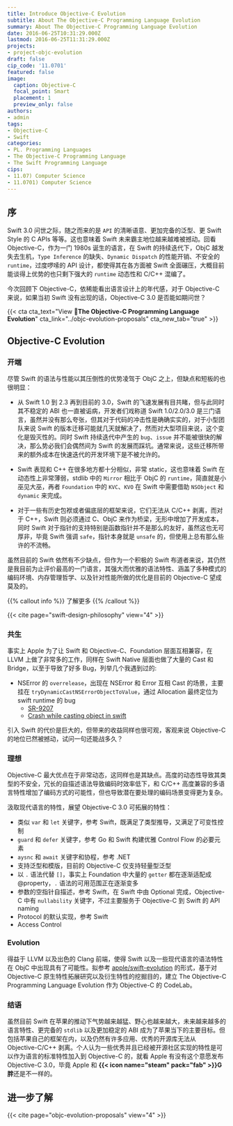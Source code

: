 ```yaml
---
title: Introduce Objective-C Evolution
subtitle: About The Objective-C Programming Language Evolution
summary: About The Objective-C Programming Language Evolution
date: 2016-06-25T10:31:29.000Z
lastmod: 2016-06-25T11:31:29.000Z
projects:
- project-objc-evolution
draft: false
cip_code: '11.0701'
featured: false
image:
  caption: Objective-C
  focal_point: Smart
  placement: 1
  preview_only: false
authors:
- admin
tags:
- Objective-C
- Swift
categories:
- PL. Programming Languages
- The Objective-C Programming Language
- The Swift Programming Language
cips:
- 11.07) Computer Science
- 11.0701) Computer Science
---
```


## 序

Swift 3.0 问世之际，随之而来的是 `API` 的清晰语意、更加完备的泛型、更 Swift Style 的 C APIs 等等。这也意味着 Swift 未来霸主地位越来越难被撼动。回看 Objective-C，作为一门 1980s 诞生的语言，在 Swift 的持续迭代下，ObjC 越发失去生机，`Type Inference` 的缺失、`Dynamic Dispatch` 的性能开销、不安全的 `runtime`，过度啰嗦的 API 设计，都使得其在各方面被 Swift 全面碾压，大概目前能谈得上优势的也只剩下强大的 `runtime` 动态性和 C/C++ 混编了。

今次回顾下 Objective-C，依稀能看出语言设计上的年代感，对于 Objective-C 来说，如果当初 Swift 没有出现的话，Objective-C 3.0 是否能如期问世？

{{< cta cta_text="View **The Objective-C Programming Language Evolution**" cta_link="../objc-evolution-proposals" cta_new_tab="true" >}}

## Objective-C Evolution

### 开端

尽管 Swift 的语法与性能以其压倒性的优势凌驾于 ObjC 之上，但缺点和短板的也很明显：

- 从 Swift 1.0 到 2.3 再到目前的 3.0，Swift 的飞速发展有目共睹，但与此同时其不稳定的 ABI 也一直被诟病，开发者们戏称道 Swift 1.0/2.0/3.0 是三门语言，虽然并没有那么夸张，但其对于代码的冲击性是确确实实的，对于小型团队来说 Swift 的版本迁移可能就几天就解决了，然而对大型项目来说，这个变化是毁灭性的。同时 Swift 持续迭代中产生的 `bug`、`issue` 并不能被很快的解决，那么势必我们会偶然间为 Swift 的发展而踩坑。通常来说，这些迁移所带来的额外成本在快速迭代的开发环境下是不被允许的。

- Swift 表现和 C++ 在很多地方都十分相似，非常 static，这也意味着 Swift 在动态性上非常薄弱，stdlib 中的 `Mirror` 相比于 ObjC 的 `runtime`，简直就是小巫见大巫，再者 `Foundation` 中的 `KVC`、`KVO` 在 Swift 中需要借助 `NSObject` 和 `dynamic` 来完成。

- 对于一些有历史包袱或者偏底层的框架来说，它们无法从 C/C++ 剥离，而对于 C++，Swift 则必须通过 C、ObjC 来作为桥梁，无形中增加了开发成本，同时 Swift 对于指针的支持特别是函数指针并不是那么的友好，虽然这也无可厚非，毕竟 Swift 强调 `safe`，指针本身就是 `unsafe` 的，但使用上总有那么些许的不流畅。

虽然目前的 Swift 依然有不少缺点，但作为一个积极的 Swift 布道者来说，其仍然是我目前为止评价最高的一门语言，其强大而优雅的语法特性、涵盖了多种模式的编码环境、内存管理哲学、以及针对性能所做的优化是目前的 Objective-C 望成莫及的。

{{% callout info %}} 了解更多 {{% /callout %}}

{{< cite page="swift-design-philosophy" view="4" >}} 


### 共生

事实上 Apple 为了让 Swift 和 Objective-C、Foundation 层面互相兼容，在 LLVM 上做了非常多的工作，同样在 Swift Native 层面也做了大量的 Cast 和 Bridge，以至于导致了好多 Bug，列举几个我遇到过的:

- NSError 的 `overrelease`，出现在 NSError 和 Error 互相 Cast 的场景，主要挂在 `tryDynamicCastNSErrorObjectToValue`，通过 Allocation 最终定位为 swift runtime 的 bug
    - [SR-9207](https://bugs.swift.org/browse/SR-9207)
    - [Crash while casting object in swift](https://stackoverflow.com/questions/62410980/crash-while-casting-object-in-swift)

引入 Swift 的代价是巨大的，但带来的收益同样也很可观，客观来说 Objective-C 的地位已然被撼动，试问一句还能战多久？


### 理想

Objective-C 最大优点在于非常动态，这同样也是其缺点。高度的动态性导致其类型的不安全，冗长的自描述语法导致编码时效率低下，和 C/C++ 高度兼容的多语言特性增加了编码方式的可能性，但也导致潜在要处理的编码场景变得更为复杂。

汲取现代语言的特性，展望 Objective-C 3.0 可拓展的特性： 

- 类似 `var` 和 `let` 关键字，参考 Swift，既满足了类型推导，又满足了可变性控制
- `guard` 和 `defer` 关键字，参考 Go 和 Swift  构建优雅 Control Flow 的必要元素
- `aysnc` 和 `await` 关键字和协程，参考 .NET
- 支持泛型和模版，目前的 Objective-C 仅支持轻量型泛型
- 以 `.` 语法代替 `[]`，事实上 Foundation 中大量的 `getter` 都在逐渐适配成 @property，`.` 语法的可用范围正在逐渐变多
- 参数的空指针自描述，参考 Swift，在 Swift 中由 Optional 完成，Objective-C 中有 `nullability` 关键字，不过主要服务于 Objective-C 到 Swift 的 API naming
- Protocol 的默认实现，参考 Swift
- Access Control

### Evolution

得益于 LLVM 以及出色的 Clang 前端，使得 Swift 以及一些现代语言的语法特性在 ObjC 中出现具有了可能性。拟参考 [apple/swift-evolution](https://github.com/apple/swift-evolution) 的形式，基于对 Objective-C 原生特性拓展研究以及衍生特性的挖掘目的，建立 The Objective-C Programming Language Evolution 作为 Objective-C 的 CodeLab。


### 结语

虽然目前 Swift 在苹果的推动下气势越来越猛、野心也越来越大，未来越来越多的语言特性、更完备的 `stdlib` 以及更加稳定的 ABI 成为了苹果当下的主要目标。但包括苹果自己的框架在内，以及仍然有许多应用、优秀的开源库无法从 Objective-C/C++ 剥离。个人认为一些优秀并且已经被开源社区实现的特性是可以作为语言的标准特性加入到 Objective-C 的，就看 Apple 有没有这个意愿发布 Objective-C 3.0，毕竟 Apple 和 **{{< icon name="steam" pack="fab" >}}G 胖**还是不一样的。


## 进一步了解

{{< cite page="objc-evolution-proposals" view="4" >}}